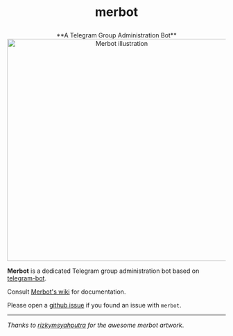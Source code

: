 # <p align="center">merbot

<p align="center">**A Telegram Group Administration Bot**


<img src="https://raw.githubusercontent.com/wiki/rizaumami/merbot/_images/merbot.png" width="512" alt="Merbot illustration" title="Merbot illustration" align="center">

**Merbot** is a dedicated Telegram group administration bot based on [telegram-bot](https://github.com/yagop/telegram-bot).

Consult [Merbot's wiki](https://github.com/rizaumami/merbot/wiki) for documentation.

Please open a [github issue](https://github.com/rizaumami/merbot/issues) if you found an issue with `merbot`.

***

_Thanks to [rizkymsyahputra](https://github.com/rizkymsyahputra) for the awesome merbot artwork_.
